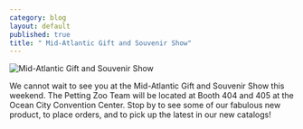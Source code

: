 ```yaml
---
category: blog
layout: default
published: true
title: " Mid-Atlantic Gift and Souvenir Show"
---
```


![Mid-Atlantic Gift and Souvenir Show](https://s3.amazonaws.com/pettingzoo-website/blog/midatlantic-header.jpg)

We cannot wait to see you at the Mid-Atlantic Gift and Souvenir Show this weekend. The Petting Zoo Team will be located at Booth 404 and 405 at the Ocean City Convention Center. Stop by to see some of our fabulous new product, to place orders, and to pick up the latest in our new catalogs!
